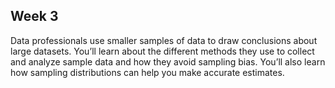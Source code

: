 ## Week 3


Data professionals use smaller samples of data to draw conclusions about large datasets. You’ll learn about the different methods they use to collect and analyze sample data and how they avoid sampling bias. You’ll also learn how sampling distributions can help you make accurate estimates.
